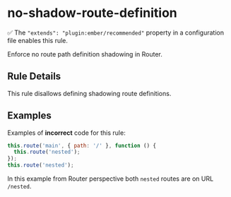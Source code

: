 # no-shadow-route-definition

:white_check_mark: The `"extends": "plugin:ember/recommended"` property in a configuration file enables this rule.

Enforce no route path definition shadowing in Router.

## Rule Details

This rule disallows defining shadowing route definitions.

## Examples

Examples of **incorrect** code for this rule:

```js
this.route('main', { path: '/' }, function () {
  this.route('nested');
});
this.route('nested');
```

In this example from Router perspective both `nested` routes are on URL `/nested`.
